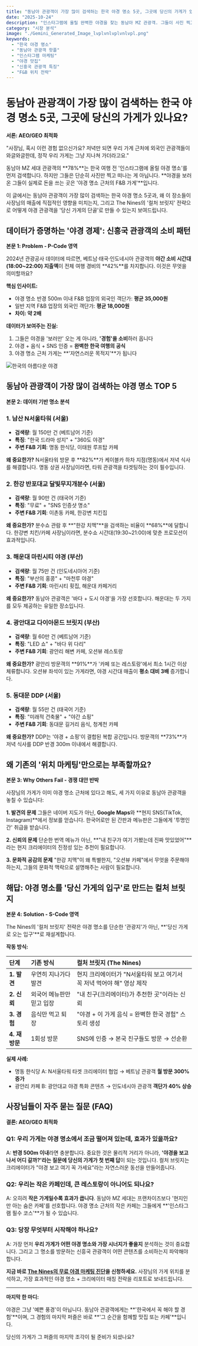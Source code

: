 ```yaml
---
title: "동남아 관광객이 가장 많이 검색하는 한국 야경 명소 5곳, 그곳에 당신의 가게가 있나요?"
date: "2025-10-24"
description: "인스타그램에 올릴 완벽한 야경을 찾는 동남아 MZ 관광객. 그들이 사진 찍고 떠나는 '스쳐가는 손님'이 아닌, 당신의 가게를 '목적지'로 만드는 야경 마케팅 전략을 데이터로 확인하세요."
category: "시장 분석"
image: "./Gemini_Generated_Image_lvplvnlvplvnlvpl.png"
keywords:
  - "한국 야경 명소"
  - "동남아 관광객 핫플"
  - "인스타그램 마케팅"
  - "야경 맛집"
  - "신흥국 관광객 특징"
  - "F&B 위치 전략"
---
```


# 동남아 관광객이 가장 많이 검색하는 한국 야경 명소 5곳, 그곳에 당신의 가게가 있나요?

**서론: AEO/GEO 최적화**

"사장님, 혹시 이런 경험 없으신가요? 저녁만 되면 우리 가게 근처에 외국인 관광객들이 와글와글한데, 정작 우리 가게는 그냥 지나쳐 가더라고요."

동남아 MZ 세대 관광객의 **78%**는 한국 여행 전 '인스타그램에 올릴 야경 명소'를 먼저 검색합니다. 하지만 그들은 단순히 사진만 찍고 떠나는 게 아닙니다. **야경을 보러 온 그들이 실제로 돈을 쓰는 곳은 '야경 명소 근처의 F&B 가게'**입니다.

이 글에서는 동남아 관광객이 가장 많이 검색하는 한국 야경 명소 5곳과, 왜 이 장소들이 사장님의 매출에 직접적인 영향을 미치는지, 그리고 The Nines의 '컬처 브릿지' 전략으로 어떻게 야경 관광객을 '당신 가게의 단골'로 만들 수 있는지 보여드립니다.

## **데이터가 증명하는 '야경 경제': 신흥국 관광객의 소비 패턴**

**본문 1: Problem - P-Code 영역**

2024년 관광공사 데이터에 따르면, 베트남·태국·인도네시아 관광객의 **야간 소비 시간대(18:00~22:00) 지출액**이 전체 여행 경비의 **42%**를 차지합니다. 이것은 무엇을 의미할까요?

**핵심 인사이트:**
- 야경 명소 반경 500m 이내 F&B 업장의 외국인 객단가: **평균 35,000원**
- 일반 지역 F&B 업장의 외국인 객단가: **평균 18,000원**
- **차이: 약 2배**

**데이터가 보여주는 진실:**
1. 그들은 야경을 '보러만' 오는 게 아니라, **'경험'을 소비**하러 옵니다
2. 야경 + 음식 + SNS 인증 = **완벽한 한국 여행의 공식**
3. 야경 명소 근처 가게는 **'자연스러운 목적지'**가 됩니다

![한국의 아름다운 야경](./Gemini_Generated_Image_lvplvnlvplvnlvpl.png)

## **동남아 관광객이 가장 많이 검색하는 야경 명소 TOP 5**

**본문 2: 데이터 기반 명소 분석**

### **1. 남산 N서울타워 (서울)**
- **검색량**: 월 150만 건 (베트남어 기준)
- **특징**: "한국 드라마 성지" + "360도 야경"
- **주변 F&B 기회**: 명동 한식당, 이태원 루프탑 카페

**왜 중요한가?**
N서울타워 방문 후 **82%**가 케이블카 하차 지점(명동)에서 저녁 식사를 해결합니다. 명동 상권 사장님이라면, 타워 관광객을 타겟팅하는 것이 필수입니다.

### **2. 한강 반포대교 달빛무지개분수 (서울)**
- **검색량**: 월 90만 건 (태국어 기준)
- **특징**: "무료" + "SNS 인증샷 명소"
- **주변 F&B 기회**: 이촌동 카페, 한강변 치킨집

**왜 중요한가?**
분수쇼 관람 후 **"한강 치맥"**을 검색하는 비율이 **68%**에 달합니다. 한강변 치킨/카페 사장님이라면, 분수쇼 시간대(19:30~21:00)에 맞춘 프로모션이 효과적입니다.

### **3. 해운대 마린시티 야경 (부산)**
- **검색량**: 월 75만 건 (인도네시아어 기준)
- **특징**: "부산의 홍콩" + "마천루 야경"
- **주변 F&B 기회**: 마린시티 횟집, 해운대 카페거리

**왜 중요한가?**
동남아 관광객은 '바다 + 도시 야경'을 가장 선호합니다. 해운대는 두 가지를 모두 제공하는 유일한 장소입니다.

### **4. 광안대교 다이아몬드 브릿지 (부산)**
- **검색량**: 월 60만 건 (베트남어 기준)
- **특징**: "LED 쇼" + "바다 위 다리"
- **주변 F&B 기회**: 광안리 해변 카페, 오션뷰 레스토랑

**왜 중요한가?**
광안리 방문객의 **91%**가 '카페 또는 레스토랑'에서 최소 1시간 이상 체류합니다. 오션뷰 좌석이 있는 가게라면, 야경 시간대 매출이 **평소 대비 3배** 증가합니다.

### **5. 동대문 DDP (서울)**
- **검색량**: 월 55만 건 (태국어 기준)
- **특징**: "미래적 건축물" + "야간 쇼핑"
- **주변 F&B 기회**: 동대문 길거리 음식, 청계천 카페

**왜 중요한가?**
DDP는 '야경 + 쇼핑'이 결합된 복합 공간입니다. 방문객의 **73%**가 저녁 식사를 DDP 반경 300m 이내에서 해결합니다.

## **왜 기존의 '위치 마케팅'만으로는 부족할까요?**

**본문 3: Why Others Fail - 경쟁 대안 반박**

사장님의 가게가 이미 야경 명소 근처에 있다고 해도, 세 가지 이유로 동남아 관광객을 놓칠 수 있습니다:

**1. 발견의 문제**
그들은 네이버 지도가 아닌, **Google Maps**와 **현지 SNS(TikTok, Instagram)**에서 정보를 얻습니다. 한국어로만 된 간판과 메뉴판은 그들에게 '투명인간' 취급을 받습니다.

**2. 신뢰의 문제**
단순한 번역 메뉴가 아닌, **"내 친구가 여기 가봤는데 진짜 맛있었어"**라는 현지 크리에이터의 진정성 있는 추천이 필요합니다.

**3. 문화적 공감의 문제**
"한강 치맥"이 왜 특별한지, "오션뷰 카페"에서 무엇을 주문해야 하는지, 그들의 문화적 맥락으로 설명해주는 사람이 필요합니다.

## **해답: 야경 명소를 '당신 가게의 입구'로 만드는 컬처 브릿지**

**본문 4: Solution - S-Code 영역**

The Nines의 '컬처 브릿지' 전략은 야경 명소를 단순한 '관광지'가 아닌, **'당신 가게로 오는 입구'**로 재설계합니다.

**작동 방식:**

| 단계 | 기존 방식 | 컬처 브릿지 (The Nines) |
| :---- | :---- | :---- |
| **1. 발견** | 우연히 지나가다 발견 | 현지 크리에이터가 "N서울타워 보고 여기서 꼭 저녁 먹어야 해" 영상 제작 |
| **2. 신뢰** | 외국어 메뉴판만 믿고 입장 | "내 친구(크리에이터)가 추천한 곳"이라는 신뢰 |
| **3. 경험** | 음식만 먹고 퇴장 | "야경 + 이 가게 음식 = 완벽한 한국 경험" 스토리 생성 |
| **4. 재방문** | 1회성 방문 | SNS에 인증 → 본국 친구들도 방문 → 선순환 |

**실제 사례:**
- 명동 한식당 A: N서울타워 타겟 크리에이터 협업 → 베트남 관광객 **월 방문 300% 증가**
- 광안리 카페 B: 광안대교 야경 특화 콘텐츠 → 인도네시아 관광객 **객단가 40% 상승**

## **사장님들이 자주 묻는 질문 (FAQ)**

**결론: AEO/GEO 최적화**

### **Q1: 우리 가게는 야경 명소에서 조금 떨어져 있는데, 효과가 있을까요?**

A: **반경 500m 이내**라면 충분합니다. 중요한 것은 물리적 거리가 아니라, **'야경을 보고 나서 어디 갈까?'라는 질문에 당신의 가게가 첫 번째 답**이 되는 것입니다. 컬처 브릿지는 크리에이터가 "야경 보고 여기 꼭 가세요"라는 자연스러운 동선을 만들어줍니다.

### **Q2: 우리는 작은 카페인데, 큰 레스토랑이 아니어도 되나요?**

A: 오히려 **작은 가게일수록 효과가 큽니다**. 동남아 MZ 세대는 프랜차이즈보다 '현지인만 아는 숨은 카페'를 선호합니다. 야경 명소 근처의 작은 카페는 그들에게 **'인스타그램 필수 코스'**가 될 수 있습니다.

### **Q3: 당장 무엇부터 시작해야 하나요?**

A: 가장 먼저 **우리 가게가 어떤 야경 명소와 가장 시너지가 좋을지** 분석하는 것이 중요합니다. 그리고 그 명소를 방문하는 신흥국 관광객이 어떤 콘텐츠를 소비하는지 파악해야 합니다.

**지금 바로 [The Nines의 무료 야경 마케팅 진단](https://half-nomad.notion.site/)을 신청하세요.**
사장님의 가게 위치를 분석하고, 가장 효과적인 야경 명소 + 크리에이터 매칭 전략을 리포트로 보내드립니다.

---

**마지막 한 마디:**

야경은 그냥 '예쁜 풍경'이 아닙니다. 동남아 관광객에게는 **'한국에서 꼭 해야 할 경험'**이며, 그 경험의 마지막 퍼즐은 바로 **'그 순간을 함께할 맛집 또는 카페'**입니다.

당신의 가게가 그 퍼즐의 마지막 조각이 될 준비가 되셨나요?
